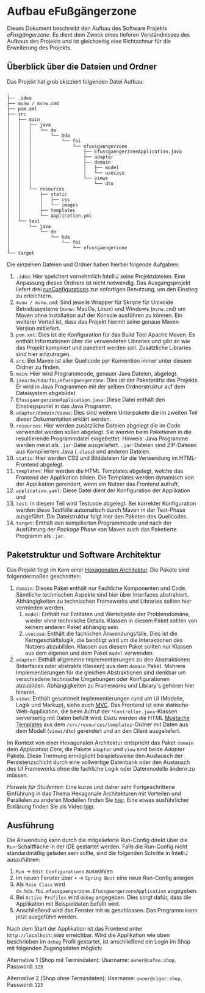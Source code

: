 Aufbau eFußgängerzone
============================
Dieses Dokument beschreibt den Aufbau des Software Projekts _eFusgängerzone_.
Es dient dem Zweck eines tieferen Verständnisses des Aufbaus des Projekts und ist gleichzeitig eine Richtschnur für die
Erweiterung des Projekts.


## Überblick über die Dateien und Ordner

Das Projekt hat grob skizziert folgenden Datei Aufbau:
```
.
├── .idea
├── mvnw / mvnw.cmd
├── pom.xml
├── src
│   ├── main
│   │   ├── java
│   │   │   └── de
│   │   │       └── hda
│   │   │           └── fbi
│   │   │               └── efussgaengerzone
│   │   │                   ├── EfussgaengerzoneApplication.java
│   │   │                   ├── adapter
│   │   │                   ├── domain
│   │   │                   │   ├── model
│   │   │                   │   └── usecase
│   │   │                   └── views
│   │   │                       └── dto
│   │   └── resources
│   │       ├── static
│   │       │   ├── css
│   │       │   └── images 
│   │       ├── templates
│   │       └── application.yml
│   └── test
│       └── java
│           └── de
│               └── hda
│                   └── fbi
│                       └── efussgaengerzone
└── target
```

Die einzelnen Dateien und Ordner haben hierbei folgende Aufgaben:

1. `.idea`: Hier speichert vornehmlich IntelliJ seine Projektdateien. Eine Anpassung dieses Ordners ist nicht notwendig.
   Das Ausgangsprojekt liefert
   drei [runConfigurations](https://www.jetbrains.com/help/idea/run-debug-configuration.html) zur sofortigen Benutzung,
   um den Einstieg zu erleichtern.
1. `mvnw / mvnw.cmd`: Sind jeweils Wrapper für Skripte für Unixoide Betriebssysteme (`mvnw:` MacOs, Linux) und
   Windows (`mvnw.cmd`) um Maven ohne Installation auf der Konsole ausführen zu können. Ein weiterer Vorteil ist, dass
   das Projekt hiermit seine genaue Maven Version mitliefert.
1. `pom.xml`: Dies ist die Konfiguration für das Build Tool Apache Maven. Es enthält Informationen über die verwendeten
   Libraries und gibt an wie das Projekt kompiliert und paketiert werden soll. Zusätzliche Libraries sind hier
   einzutragen.
1. `src`: Bei Maven ist aller Quellcode per Konvention immer unter diesem Ordner zu finden.
1. `main`: Hier wird Programmcode, genauer Java Dateien, abgelegt.
1. `java/de/hda/fbi/efussgaengerzone`: Dies ist der Paketpräfix des Projekts. Er wird in Java Programmen mit der selben
   Ordnerstruktur auf dem Dateisystem abgebildet.
1. `EfussgaengerzoneApplication.java`: Diese Datei enthält den Einstiegspunkt in das Java Programm.
1. `adapter/domain/views`: Dies sind weitere Unterpakete die im zweiten Teil dieser Dokumentation erklärt werden.
1. `resources`: Hier werden zusätzliche Dateien abgelegt die im Code verwendet werden sollen abgelegt. Sie werden beim
   Paketieren in die resultierende Programmdatei eingebettet. Hinweis: Java Programme werden meist als `.jar`-Datei
   ausgeliefert. `.jar`-Dateien sind ZIP-Dateien aus Kompiliertem Java (`.class`) und anderen Dateien.
1. `static`: Hier werden CSS und Bilddateien für die Verwendung im HTML-Frontend abgelegt.
1. `templates`: Hier werden die HTML Templates abgelegt, welche das Frontend der Applikation bilden. Die Templates
   werden dynamisch von der Applikation gerendert, wenn ein Nutzer das Frontend aufruft.
1. `application.yaml`: Diese Datei dient der Konfiguration der Applikation und
1. `test`: In diesem Teil wird Testcode abgelegt. Bei korrekter Konfiguration werden diese Testfälle automatisch durch
   Maven in der Test-Phase ausgeführt. Die Dateistruktur folgt hier den Paketen des Quellcodes.
1. `target`: Enthält den kompilierten Programmcode und nach der Ausführung der _Package_ Phase von Maven auch das
   Paketierte Programm als `.jar`.


## Paketstruktur und Software Architektur

Das Projekt folgt im Kern einer [Hexagonalen Architektur](https://en.wikipedia.org/wiki/Hexagonal_architecture_(software)).
Die Pakete sind folgendermaßen geschnitten:

1. `domain`: Dieses Paket enthält nur Fachliche Komponenten und Code. Sämtliche technischen Aspekte sind hier über
   Interfaces abstrahiert. Abhängigkeiten zu technischen Frameworks und Libraries sollten hier vermieden werden.
   1. `model`: Enthält nur Entitäten und Wertobjekte der Problemdomäne, wieder ohne technische Details. Klassen in
      diesem Paket sollten von keinem anderen Paket abhängig sein.
   1. `usecase`: Enthält die fachlichen Anwendungsfälle. Dies ist die Kerngeschäftslogik, die benötigt wird um die
      Interaktionen des Nutzers abzubilden. Klassen aus diesem Paket sollten nur Klassen aus dem eigenen und dem
      Paket `model` verwenden.
1. `adapter`: Enthält allgemeine Implementierungen zu den Abstraktionen (Interfaces oder abstrakte Klassen) aus
   dem `domain` Paket. Mehrere Implementierungen für die gleichen Abstraktionen sind denkbar um verschiedene technische
   Umgebungen oder Konfigurationen abzubilden. Abhängigkeiten zu Frameworks und Library's gehören hier hinenin.
1. `views`: Enthält gesammelt Implementierungen rund um UI (Modelle, Logik und Markup), siehe
   auch [MVC](https://de.wikipedia.org/wiki/Model_View_Controller). Das Frontend ist eine statische Web-Applikation, die
   beim Aufruf der `*Controller.java`-Klassen serverseitig mit Daten befüllt wird. Dazu werden die
   HTML [Mustache Templates](https://mustache.github.io/) aus dem `/src/resources/templates`-Ordner mit Daten aus dem
   Modell (`views/dto`) gerendert und an den Client ausgeliefert.

Im Kontext von einer Hexagonalen Architektur entspricht das Paket `domain` dem _Application Core_, die Pakete `adapter`
und `view` sind beide _Adapter_ Pakete. Diese Trennung ermöglicht beispielsweise den Austausch der Persistenzschicht
durch eine vollwertige Datenbank oder den Austausch des UI Frameworks ohne die fachliche Logik oder Datenmodelle ändern
zu müssen.

*Hinweis für Studenten:* Eine kurze und daher _sehr_ Fortgeschrittene Einführung in das Thema Hexagonale Architekturen
mit Vorteilen und Parallelen zu anderen Modellen finden
Sie [hier](https://www.maibornwolff.de/blog/von-schichten-zu-ringen-hexagonale-architekturen-erklaert). Eine etwas
ausführlicher Erklärung finden Sie als Video [hier](https://www.jug-da.de/2020/06/Hexagonale-Architektur/).

## Ausführung

Die Anwendung kann durch die mitgelieferte Run-Config direkt über die `Run`-Schaltfläche in der IDE gestartet werden.
Falls die Run-Config nicht standardmäßig geladen sein sollte, sind die folgenden Schritte in IntelliJ auszuführen:

1. `Run` -> `Edit Configurations` auswählen
2. Im neuen Fenster über `+` -> `Spring Boot` eine neue Run-Config anlegen
3. Als `Main Class` wird `de.hda.fbi.efussgaengerzone.EfussgaengerzoneApplication` angegeben.
4. Bei `Active Profiles` wird `debug` angegeben. Dies sorgt dafür, dass die Applikation mit Beispieldaten befüllt wird.
5. Anschließend wird das Fenster mit `OK` geschlossen. Das Programm kann jetzt ausgeführt werden.

Nach dem Start der Applikation ist das Frontend unter `http://localhost:8080` erreichbar. Wird die Applikation wie oben
beschrieben im `debug` Profil gestartet, ist anschließend ein Login im Shop mit folgenden Zugangsdaten möglich:

Alternative 1 (Shop mit Termindaten):
Username: `owner@cofee.shop`, Password: `123`

Alternative 2 (Shop ohne Termindaten):
Username: `owner@cigar.shop`, Password: `123`
